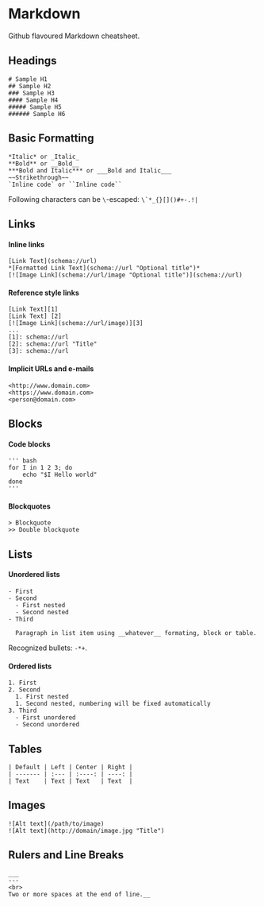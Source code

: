 # Markdown
Github flavoured Markdown cheatsheet.

## Headings
```
# Sample H1
## Sample H2
### Sample H3
#### Sample H4
##### Sample H5
###### Sample H6
```

## Basic Formatting
```
*Italic* or _Italic_
**Bold** or __Bold__
***Bold and Italic*** or ___Bold and Italic___
~~Strikethrough~~
`Inline code` or ``Inline code``
```
Following characters can be `\`-escaped: ``\`*_{}[]()#+-.!|``


## Links
#### Inline links
```
[Link Text](schema://url)
*[Formatted Link Text](schema://url "Optional title")*
[![Image Link](schema://url/image "Optional title")](schema://url)
```

#### Reference style links
```
[Link Text][1]
[Link Text] [2]
[![Image Link](schema://url/image)][3]
...
[1]: schema://url
[2]: schema://url "Title"
[3]: schema://url
```

#### Implicit URLs and e-mails
```
<http://www.domain.com>
<https://www.domain.com>
<person@domain.com>
```


## Blocks
#### Code blocks
```
''' bash
for I in 1 2 3; do
    echo "$I Hello world"
done
'''
```

#### Blockquotes
```
> Blockquote
>> Double blockquote
```


## Lists
#### Unordered lists
```
- First
- Second
  - First nested
  - Second nested
- Third

  Paragraph in list item using __whatever__ formating, block or table.

```
Recognized bullets: `-*+`.

#### Ordered lists
```
1. First
2. Second
  1. First nested
  1. Second nested, numbering will be fixed automatically
3. Third
  - First unordered
  - Second unordered
```


## Tables
```
| Default | Left | Center | Right |
| ------- | :--- | :----: | ----: |
| Text    | Text | Text   | Text  |
```


## Images
```
![Alt text](/path/to/image)
![Alt text](http://domain/image.jpg "Title")
```


## Rulers and Line Breaks
```
___
---
<br>
Two or more spaces at the end of line.__
```
